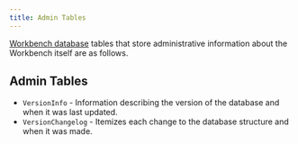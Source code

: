 ```yaml
---
title: Admin Tables
---
```


[Workbench database](database_structure.html) tables that store administrative information about the Workbench itself are as follows.

## Admin Tables

* `VersionInfo` - Information describing the version of the database and when it was last updated.
* `VersionChangelog` - Itemizes each change to the database structure and when it was made.
